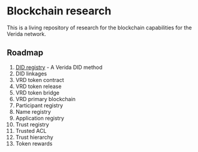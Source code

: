 # Blockchain research

This is a living repository of research for the blockchain capabilities for the Verida network.

## Roadmap

1. [DID registry](https://github.com/verida/did-server) - A Verida DID method
2. DID linkages
3. VRD token contract
4. VRD token release
5. VRD token bridge
6. VRD primary blockchain
7. Participant registry
8. Name registry
9. Application registry
10. Trust registry
11. Trusted ACL
12. Trust hierarchy
13. Token rewards
